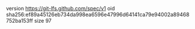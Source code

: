 version https://git-lfs.github.com/spec/v1
oid sha256:ef89a45126eb734da998ea6596e47996d64141ca79e94002a89468752ba153ff
size 97
